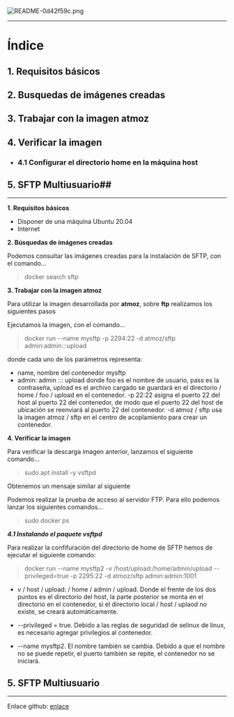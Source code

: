 
<img alt="README-0d42f59c.png" src="assets/README-0d42f59c.png" width="" height="">
<hr/>

# Índice #

## 1. Requisitos básicos ##

## 2. Busquedas de imágenes creadas ##

## 3. Trabajar con la imagen atmoz  ##

## 4. Verificar la imagen ##

- ### 4.1 Configurar el directorio home en la máquina host ###

## 5. SFTP Multiusuario##


<hr/>

**1. Requisitos básicos**

- Disponer de una máquina Ubuntu 20.04
- Internet

**2. Búsquedas de imágenes creadas**
<p>Podemos consultar las imágenes creadas para la instalación de SFTP, con el comando...</p>

> docker search sftp

**3. Trabajar con la imagen atmoz**
<p>Para utilizar la imagen desarrollada por <strong>atmoz</strong>, sobre <strong>ftp</strong> realizamos los siguientes pasos </p>

<p>Ejecutamos la imagen, con el comando...</p>

> docker run --name mysftp -p 2294:22 -d atmoz/sftp admin:admin:::upload

<p>donde cada uno de los parámetros representa:</p>

* name, nombre del contenedor mysftp
* admin: admin ::: upload donde foo es el nombre de usuario, pass es la contraseña, upload es el archivo cargado se guardará en el directorio / home / foo / upload en el contenedor. -p 22:22 asigna el puerto 22 del host al puerto 22 del contenedor, de modo que el puerto 22 del host de ubicación se reenviará al puerto 22 del contenedor. -d atmoz / sftp usa la imagen atmoz / sftp en el centro de acoplamiento para crear un contenedor.

**4. Verificar la imagen**

<p>Para verificar la descarga imagen anterior, lanzamos el siguiente comando...</p>

> sudo apt install -y vsftpd

<p>Obtenemos un mensaje similar al siguiente</p>



<p>Podemos realizar la prueba de acceso al servidor FTP. Para ello podemos lanzar los siguientes comandos...</p>

> sudo docker ps


***4.1 Instalando el paquete vsftpd***

<p>Para realizar la confifuración del directorio de home de SFTP hemos de ejecutar el siguiente comando:</p>

>   docker run --name mysftp2 -v /host/upload:/home/admin/upload --privileged=true -p 2295:22 -d atmoz/sftp admin:admin:1001


* v / host / upload: / home / admin / upload. Donde el frente de los dos puntos es el directorio del host, la parte posterior se monta en el directorio en el contenedor, si el directorio local / host / uplaod no existe, se creará automáticamente.

* --privileged = true. Debido a las reglas de seguridad de selinux de linux, es necesario agregar privilegios al contenedor.

* --name mysftp2. El nombre también se cambia. Debido a que el nombre no se puede repetir, el puerto también se repite, el contenedor no se iniciará.

## 5. SFTP Multiusuario ##

<hr/>

Enlace github: <a href="https://github.com/joel92MM/Git/tree/main/2ºTrimestre/Instalacion_Administracion_Servidores_Transferencia_Archivos_Docker">enlace</a>
